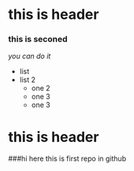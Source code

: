 # this is header	
### this is seconed
*you can do it*

* list
* list 2
	* one 2
	* one 3
	* one 3
# this is header
###hi here
this is first repo in github
